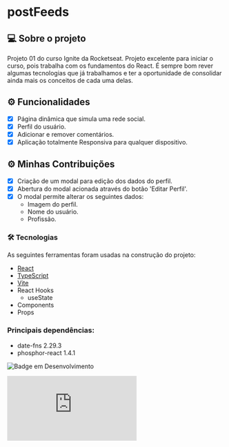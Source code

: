 # postFeeds

## 💻 Sobre o projeto

Projeto 01 do curso Ignite da Rocketseat. Projeto excelente para iniciar o curso, pois trabalha com os fundamentos do React.
É sempre bom rever algumas tecnologias que já trabalhamos e ter a oportunidade de consolidar ainda mais os conceitos de cada uma delas.

## ⚙️ Funcionalidades

- [x] Página dinâmica que simula uma rede social.
- [x] Perfil do usuário.
- [x] Adicionar e remover comentários.
- [x] Aplicação totalmente Responsiva para qualquer dispositivo.

## ⚙️ Minhas Contribuições

- [x] Criação de um modal para edição dos dados do perfil.
- [x] Abertura do modal acionada através do botão 'Editar Perfil'.
- [x] O modal permite alterar os seguintes dados:
  - Imagem do perfil.
  - Nome do usuário.
  - Profissão.

### 🛠 Tecnologias

As seguintes ferramentas foram usadas na construção do projeto:

- [React](https://pt-br.reactjs.org)
- [TypeScript](https://www.typescriptlang.org/)
- [Vite](https://vitejs.dev/guide/#scaffolding-your-first-vite-project)
- React Hooks
  - useState
- Components
- Props

### Principais dependências:

- date-fns 2.29.3
- phosphor-react 1.4.1

![Badge em Desenvolvimento](http://img.shields.io/static/v1?label=STATUS&message=EM%20DESENVOLVIMENTO&color=orange&style=for-the-badge)

[![GitHub license](https://badgen.net/github/license/Naereen/Strapdown.js)](https://github.com/Naereen/StrapDown.js/blob/master/LICENSE)
